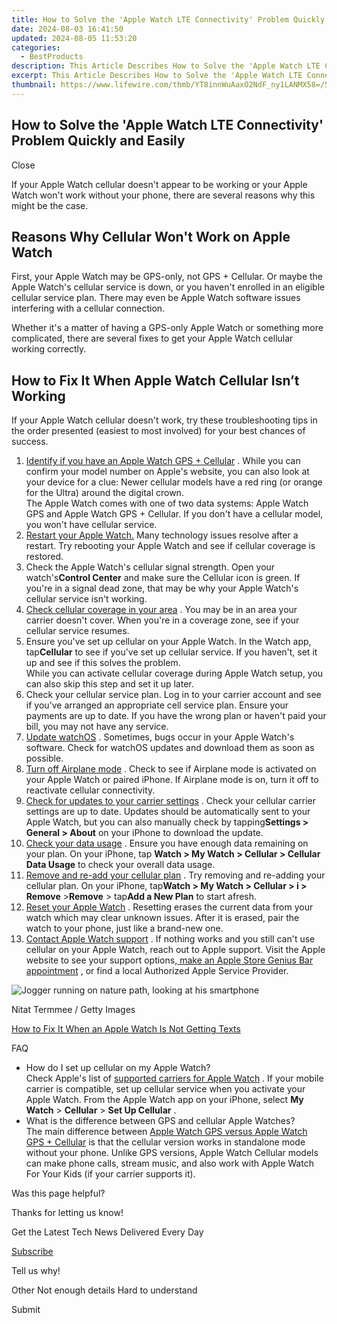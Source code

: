 ```yaml
---
title: How to Solve the 'Apple Watch LTE Connectivity' Problem Quickly and Easily
date: 2024-08-03 16:41:50
updated: 2024-08-05 11:53:20
categories:
  - BestProducts
description: This Article Describes How to Solve the 'Apple Watch LTE Connectivity' Problem Quickly and Easily
excerpt: This Article Describes How to Solve the 'Apple Watch LTE Connectivity' Problem Quickly and Easily
thumbnail: https://www.lifewire.com/thmb/YT8innWuAaxO2NdF_ny1LANMX58=/540x405/filters:no_upscale():max_bytes(150000):strip_icc():format(webp)/apple-watch-cellular-not-working-how-to-fix-the-problem-5194514-5f95535d9ec445e8a864a1fb13c90056.jpg
---
```


## How to Solve the 'Apple Watch LTE Connectivity' Problem Quickly and Easily

Close 

 If your Apple Watch cellular doesn't appear to be working or your Apple Watch won't work without your phone, there are several reasons why this might be the case.

##  Reasons Why Cellular Won't Work on Apple Watch 

 First, your Apple Watch may be GPS-only, not GPS + Cellular. Or maybe the Apple Watch's cellular service is down, or you haven't enrolled in an eligible cellular service plan. There may even be Apple Watch software issues interfering with a cellular connection.

 Whether it's a matter of having a GPS-only Apple Watch or something more complicated, there are several fixes to get your Apple Watch cellular working correctly. 

##  How to Fix It When Apple Watch Cellular Isn’t Working 

 If your Apple Watch cellular doesn't work, try these troubleshooting tips in the order presented (easiest to most involved) for your best chances of success.

1. [ Identify if you have an Apple Watch GPS + Cellular](https://support.apple.com/108056) . While you can confirm your model number on Apple's website, you can also look at your device for a clue: Newer cellular models have a red ring (or orange for the Ultra) around the digital crown.  
 The Apple Watch comes with one of two data systems: Apple Watch GPS and Apple Watch GPS + Cellular. If you don't have a cellular model, you won't have cellular service.
2. [ Restart your Apple Watch.](https://www.lifewire.com/how-to-restart-apple-watch-4570845) Many technology issues resolve after a restart. Try rebooting your Apple Watch and see if cellular coverage is restored.
3. Check the Apple Watch's cellular signal strength. Open your watch's**Control Center** and make sure the Cellular icon is green. If you're in a signal dead zone, that may be why your Apple Watch's cellular service isn't working.
4. [ Check cellular coverage in your area](https://www.fcc.gov/BroadbandData/MobileMaps/mobile-map) . You may be in an area your carrier doesn't cover. When you're in a coverage zone, see if your cellular service resumes.
5. Ensure you've set up cellular on your Apple Watch. In the Watch app, tap**Cellular** to see if you've set up cellular service. If you haven't, set it up and see if this solves the problem.  
 While you can activate cellular coverage during Apple Watch setup, you can also skip this step and set it up later.
6. Check your cellular service plan. Log in to your carrier account and see if you've arranged an appropriate cell service plan. Ensure your payments are up to date. If you have the wrong plan or haven't paid your bill, you may not have any service.
7. [ Update watchOS](https://www.lifewire.com/update-apple-watch-system-software-4774269) . Sometimes, bugs occur in your Apple Watch's software. Check for watchOS updates and download them as soon as possible.
8. [ Turn off Airplane mode](https://www.lifewire.com/what-is-iphone-airplane-mode-2000238) . Check to see if Airplane mode is activated on your Apple Watch or paired iPhone. If Airplane mode is on, turn it off to reactivate cellular connectivity.
9. [ Check for updates to your carrier settings](https://www.lifewire.com/how-to-update-your-iphone-carrier-settings-4079975) . Check your cellular carrier settings are up to date. Updates should be automatically sent to your Apple Watch, but you can also manually check by tapping**Settings > General > About** on your iPhone to download the update.
10. [ Check your data usage](https://www.lifewire.com/check-mobile-data-usage-4589301) . Ensure you have enough data remaining on your plan. On your iPhone, tap **Watch > My Watch > Cellular > Cellular Data Usage** to check your overall data usage.
11. [ Remove and re-add your cellular plan](https://support.apple.com/HT207578) . Try removing and re-adding your cellular plan. On your iPhone, tap**Watch > My Watch > Cellular > i > Remove** \>**Remove** \> tap**Add a New Plan** to start afresh.
12. [ Reset your Apple Watch](https://www.lifewire.com/how-to-reset-apple-watch-4175952) . Resetting erases the current data from your watch which may clear unknown issues. After it is erased, pair the watch to your phone, just like a brand-new one.
13. [ Contact Apple Watch support](https://support.apple.com/watch) . If nothing works and you still can't use cellular on your Apple Watch, reach out to Apple support. Visit the Apple website to see your support options,[ make an Apple Store Genius Bar appointment](https://www.lifewire.com/how-to-make-an-apple-genius-bar-appointment-1999601) , or find a local Authorized Apple Service Provider.

![Jogger running on nature path, looking at his smartphone](https://www.lifewire.com/thmb/too2bkxBtNxYg1f3QRK_gBlLp5g=/1500x0/filters:no_upscale():max_bytes(150000):strip_icc():format(webp)/apple-watch-cellular-not-working-how-to-fix-the-problem-5194514-5f95535d9ec445e8a864a1fb13c90056.jpg) 

Nitat Termmee / Getty Images

[  How to Fix It When an Apple Watch Is Not Getting Texts ](https://www.lifewire.com/fix-apple-watch-not-getting-texts-5188521) 

 FAQ

* How do I set up cellular on my Apple Watch?  
 Check Apple's list of [ supported carriers for Apple Watch](https://www.apple.com/watch/cellular/) . If your mobile carrier is compatible, set up cellular service when you activate your Apple Watch. From the Apple Watch app on your iPhone, select **My Watch** \> **Cellular** \> **Set Up Cellular** .
* What is the difference between GPS and cellular Apple Watches?  
 The main difference between [ Apple Watch GPS versus Apple Watch GPS + Cellular](https://www.lifewire.com/gps-apple-watch-vs-cellular-apple-watch-4774783) is that the cellular version works in standalone mode without your phone. Unlike GPS versions, Apple Watch Cellular models can make phone calls, stream music, and also work with Apple Watch For Your Kids (if your carrier supports it).

Was this page helpful?

Thanks for letting us know!

 Get the Latest Tech News Delivered Every Day

[ Subscribe ](https://www.lifewire.com/#) 

Tell us why!

 Other  Not enough details  Hard to understand 

 Submit 

<ins class="adsbygoogle"
     style="display:block"
     data-ad-format="autorelaxed"
     data-ad-client="ca-pub-7571918770474297"
     data-ad-slot="1223367746"></ins>



<ins class="adsbygoogle"
     style="display:block"
     data-ad-client="ca-pub-7571918770474297"
     data-ad-slot="8358498916"
     data-ad-format="auto"
     data-full-width-responsive="true"></ins>
